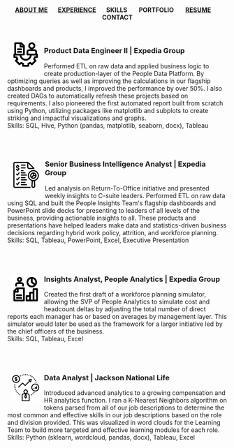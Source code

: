 <h4>
  <p align="center">
    <a href = "https://leeharry709.github.io/portfolio_v2/">ABOUT ME</a>&nbsp;&nbsp;&nbsp;&nbsp;&nbsp;&nbsp; 
    <a href = "https://leeharry709.github.io/experience/">EXPERIENCE</a>&nbsp;&nbsp;&nbsp;&nbsp;&nbsp;&nbsp; 
    SKILLS &nbsp;&nbsp;&nbsp;&nbsp;&nbsp;&nbsp; 
    PORTFOLIO &nbsp;&nbsp;&nbsp;&nbsp;&nbsp;&nbsp; 
    <a href=https://docs.google.com/viewer?url=https://raw.githubusercontent.com/leeharry709/resume/main/Harold_Lee_Resume_2023.pdf>RESUME</a>&nbsp;&nbsp;&nbsp;&nbsp;&nbsp;&nbsp;
    CONTACT</p>
</h4>

<br>

<img src="https://raw.githubusercontent.com/leeharry709/experience/main/icons8-data-engineer-64.png" align="left" hspace="10" vspace="10"> 
<h3> Product Data Engineer II | Expedia Group </h3>
Performed ETL on raw data and applied business logic to create production-layer of the People Data Platform. By optimizing queries as well as improving the calculations in our flagship dashboards and products, I improved the performance by over 50%. I also created DAGs to automatically refresh these projects based on requirements. I also pioneered the first automated report built from scratch using Python, utilizing packages like matplotlib and subplots to create striking and impactful visualizations and graphs.
<br>Skills: SQL, Hive, Python (pandas, matplotlib, seaborn, docx), Tableau

<br>&nbsp;

<img src="https://raw.githubusercontent.com/leeharry709/experience/main/icons8-business-analyst-66.png" align="left" hspace="10" vspace="10"> 
<h3> Senior Business Intelligence Analyst | Expedia Group </h3>
Led analysis on Return-To-Office initiative and presented weekly insights to C-suite leaders. Performed ETL on raw data using SQL and built the People Insights Team's flagship dashboards and PowerPoint slide decks for presenting to leaders of all levels of the business, providing actionable insights to all. These products and presentations have helped leaders make data and statistics-driven business decisions regarding hybrid work policy, attrition, and workforce planning.
<br>Skills: SQL, Tableau, PowerPoint, Excel, Executive Presentation

<br>&nbsp;

<img src="https://raw.githubusercontent.com/leeharry709/experience/main/icons8-data-analyst-64.png" align="left" hspace="10" vspace="10"> 
<h3> Insights Analyst, People Analytics | Expedia Group </h3>
Created the first draft of a workforce planning simulator, allowing the SVP of People Analytics to simulate cost and headcount deltas by adjusting the total number of direct reports each manager has or based on averages by management layer. This simulator would later be used as the framework for a larger initiative led by the chief officers of the business.
<br>Skills: SQL, Tableau, Excel 

<br>&nbsp;

<img src="https://raw.githubusercontent.com/leeharry709/experience/main/icons8-analyst-64.png" align="left" hspace="10" vspace="10"> 
<h3> Data Analyst | Jackson National Life </h3>
Introduced advanced analytics to a growing compensation and HR analytics function. I ran a K-Nearest Neighbors algorithm on tokens parsed from all of our job descriptions to determine the most common and effective skills in our job descriptions based on the role and division provided. This was visualized in word clouds for the Learning Team to build more targeted and effective learning modules for each role.
<br>Skills: Python (sklearn, wordcloud, pandas, docx), Tableau, Excel
